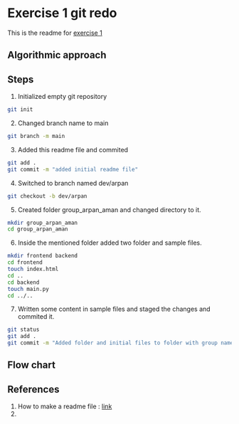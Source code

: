 # Exercise 1 git redo
This is the readme for [exercise 1](https://jktechnosoftltd-my.sharepoint.com/:w:/g/personal/arijit_dalui_jktech_com/EWSF9cuBoClDt9VJ0oLhAgcBkPU3yWtdavvM2zaOM3voxg?wdOrigin=TEAMS-MAGLEV.p2p_ns.rwc&wdExp=TEAMS-TREATMENT&wdhostclicktime=1751988487024&web=1)

## Algorithmic approach
## Steps
1. Initialized empty git repository 
```bash
git init
```
2. Changed branch name to main
```bash
git branch -m main
```
3. Added this readme file and commited
```bash
git add .
git commit -m "added initial readme file"
```
4. Switched to branch named dev/arpan
```bash
git checkout -b dev/arpan
```
5. Created folder group_arpan_aman and changed directory to it.
```bash
mkdir group_arpan_aman
cd group_arpan_aman
```
6. Inside the mentioned folder added two folder and sample files.
```bash
mkdir frontend backend
cd frontend
touch index.html
cd ..
cd backend
touch main.py
cd ../..
```
7. Written some content in sample files and staged the changes and commited it.
```bash
git status
git add .
git commit -m "Added folder and initial files to folder with group name"
```
## Flow chart
## References
1. How to make a readme file : [link](https://www.makeareadme.com/)
2. 